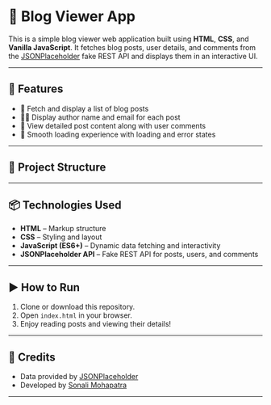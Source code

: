 # 📰 Blog Viewer App

This is a simple blog viewer web application built using **HTML**, **CSS**, and **Vanilla JavaScript**. It fetches blog posts, user details, and comments from the [JSONPlaceholder](https://jsonplaceholder.typicode.com/) fake REST API and displays them in an interactive UI.

---

## 🔧 Features

- 📃 Fetch and display a list of blog posts
- 🧑‍💻 Display author name and email for each post
- 💬 View detailed post content along with user comments
- 🚀 Smooth loading experience with loading and error states

---

## 📁 Project Structure


---

## 📦 Technologies Used

- **HTML** – Markup structure
- **CSS** – Styling and layout
- **JavaScript (ES6+)** – Dynamic data fetching and interactivity
- **JSONPlaceholder API** – Fake REST API for posts, users, and comments

---

## ▶️ How to Run

1. Clone or download this repository.
2. Open `index.html` in your browser.
3. Enjoy reading posts and viewing their details!

---

## 📝 Credits

- Data provided by [JSONPlaceholder](https://jsonplaceholder.typicode.com/)
- Developed by [Sonali Mohapatra](https://github.com/SonaliWorkSpace)

---


